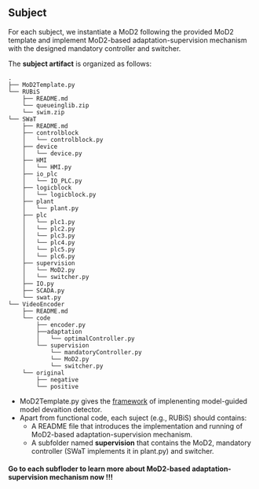 ## Subject

For each subject, we instantiate a MoD2 following the provided MoD2 template and implement MoD2-based adaptation-supervision mechanism with the designed mandatory controller and switcher.

The **subject artifact** is organized as follows:

```
.
├── MoD2Template.py
└── RUBiS
    ├── README.md
    └── queueinglib.zip
    └── swim.zip
└── SWaT
    ├── README.md
    ├── controlblock
    │   └── controlblock.py
    ├── device
    │   └── device.py
    ├── HMI
    │   └── HMI.py   
    ├── io_plc
    │   └── IO_PLC.py
    ├── logicblock 
    │   └── logicblock.py
    ├── plant 
    │   └── plant.py
    ├── plc 
    │   └── plc1.py
    │   └── plc2.py 
    │   └── plc3.py
    │   └── plc4.py
    │   └── plc5.py   
    │   └── plc6.py
    ├── supervision
    │   └── MoD2.py  
    │   └── switcher.py
    ├── IO.py
    ├── SCADA.py  
    └── swat.py   
└── VideoEncoder
    ├── README.md
    └── code
        ├── encoder.py
        ├──adaptation
        │   └── optimalController.py 
        └── supervision
            └── mandatoryController.py
            └── MoD2.py 
            └── switcher.py
    └── original
        ├── negative
        └── positive
  ```
  
* MoD2Template.py gives the [framework](https://tongyanxiang.github.io/MoD2/) of implenenting model-guided model devaition detector.  
* Apart from functional code, each suject (e.g., RUBiS) should contains:
  * A README file that introduces the implementation and running of MoD2-based adaptation-supervision mechanism.
  * A subfolder named **supervision** that contains the MoD2, mandatory controller (SWaT implements it in plant.py) and switcher.
   
#### Go to each subfloder to learn more about MoD2-based adaptation-supervision mechanism now !!!
  
